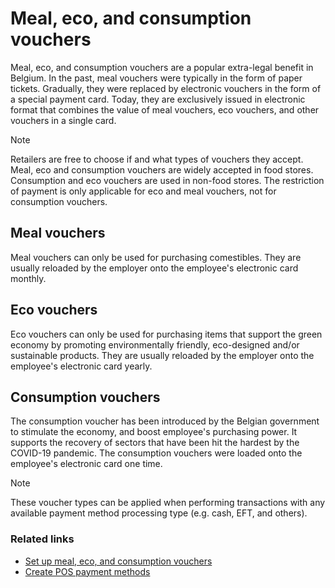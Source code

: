 # Meal, eco, and consumption vouchers

Meal, eco, and consumption vouchers are a popular extra-legal benefit in Belgium. In the past, meal vouchers were typically in the form of paper tickets. Gradually, they were replaced by electronic vouchers in the form of a special payment card. Today, they are exclusively issued in electronic format that combines the value of meal vouchers, eco vouchers, and other vouchers in a single card. 

> [!Note]
> Retailers are free to choose if and what types of vouchers they accept. Meal, eco and consumption vouchers are widely accepted in food stores. Consumption and eco vouchers are used in non-food stores. The restriction of payment is only applicable for eco and meal vouchers, not for consumption vouchers.

## Meal vouchers

Meal vouchers can only be used for purchasing comestibles. They are usually reloaded by the employer onto the employee's electronic card monthly. 

## Eco vouchers

Eco vouchers can only be used for purchasing items that support the green economy by promoting environmentally friendly, eco-designed and/or sustainable products. They are usually reloaded by the employer onto the employee's electronic card yearly. 

## Consumption vouchers

The consumption voucher has been introduced by the Belgian government to stimulate the economy, and boost employee's purchasing power. It supports the recovery of sectors that have been hit the hardest by the COVID-19 pandemic. The consumption vouchers were loaded onto the employee's electronic card one time. 

> [!Note]
> These voucher types can be applied when performing transactions with any available payment method processing type (e.g. cash, EFT, and others).

### Related links

- [Set up meal, eco, and consumption vouchers](../howto/belgian_vouchers.md)
- [Create POS payment methods](../howto/POS_payment_methods.md)